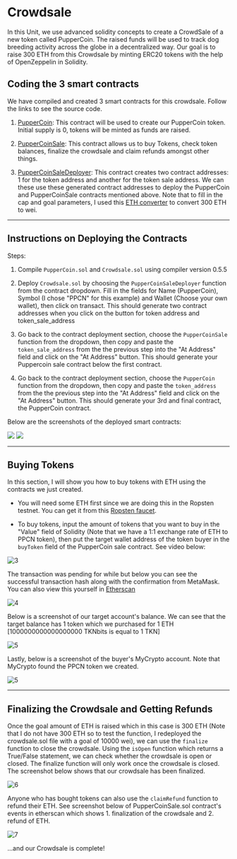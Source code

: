 # Crowdsale

In this Unit, we use advanced solidity concepts to create a CrowdSale of a new token called PupperCoin. The raised funds will be used to track dog breeding activity across the globe in a decentralized way. Our goal is to raise 300 ETH from this Crowdsale by minting ERC20 tokens with the help of OpenZeppelin in Solidity.

## Coding the 3 smart contracts

We have compiled and created 3 smart contracts for this crowdsale. Follow the links to see the source code.

1. [PupperCoin](PupperCoin.sol): This contract will be used to create our PupperCoin token. Initial supply is 0, tokens will be minted as funds are raised.

2. [PupperCoinSale](Crowdsale.sol): This contract allows us to buy Tokens, check token balances, finalize the crowdsale and claim refunds amongst other things.

3. [PupperCoinSaleDeployer](Crowdsale.sol): This contract creates two contract addresses: 1 for the token address and another for the token sale address. We can these use these generated contract addresses to deploy the PupperCoin and PupperCoinSale contracts mentioned above. Note that to fill in the cap and goal parameters, I used this [ETH converter](https://eth-converter.com/) to convert 300 ETH to wei. 

------------------------------

## Instructions on Deploying the Contracts

Steps:
1. Compile `PupperCoin.sol` and `Crowdsale.sol` using compiler version 0.5.5

2. Deploy `Crowdsale.sol` by choosing the `PupperCoinSaleDeployer` function from the contract dropdown. Fill in the fields for Name (PupperCoin), Symbol (I chose "PPCN" for this example) and Wallet (Choose your own wallet), then click on transact. This should generate two contract addresses when you click on the button for token address and token_sale_address

3. Go back to the contract deployment section, choose the `PupperCoinSale` function from the dropdown, then copy and paste the `token_sale_address` from the the previous step into the "At Address" field and click on the "At Address" button. This should generate your Puppercoin sale contract below the first contract. 

4. Go back to the contract deployment section, choose the `PupperCoin` function from the dropdown, then copy and paste the `token_address` from the the previous step into the "At Address" field and click on the "At Address" button. This should generate your 3rd and final contract, the PupperCoin contract.

Below are the screenshots of the deployed smart contracts:

<p float="left">
  <img src="Screenshots/contract_1and2.png"/>
  <img src="Screenshots/contract_3.png"/> 
 </p>

------------------------

## Buying Tokens

In this section, I will show you how to buy tokens with ETH using the contracts we just created. 

- You will need some ETH first since we are doing this in the Ropsten testnet. You can get it from this [Ropsten faucet](https://faucet.ropsten.be/).

- To buy tokens, input the amount of tokens that you want to buy in the "Value" field of Solidity (Note that we have a 1:1 exchange rate of ETH to PPCN token), then put the target wallet address of the token buyer in the `buyToken` field of the PupperCoin sale contract. See video below:

![3](Screenshots/BuyingToken_short.gif)

The transaction was pending for while but below you can see the successful transaction hash along with the confirmation from MetaMask. You can also view this yourself in [Etherscan](https://ropsten.etherscan.io/tx/0xc30a02358422004c86984bf5a072bd5c447af0ccf2b35cb283891218883ef865)

![4](Screenshots/etherscan_metamask.png)

Below is a screenshot of our target account's balance. We can see that the target balance has 1 token which we purchased for 1 ETH [1000000000000000000 TKNbits is equal to 1 TKN]

![5](Screenshots/token_balance_edit.png)

Lastly, below is a screenshot of the buyer's MyCrypto account. Note that MyCrypto found the PPCN token we created. 

![5](Screenshots/mycrypto.png)

-------------------------

## Finalizing the Crowdsale and Getting Refunds

Once the goal amount of ETH is raised which in this case is 300 ETH (Note that I do not have 300 ETH so to test the function, I redeployed the crowdsale.sol file with a goal of 10000 wei), we can use the `finalize` function to close the crowdsale. Using the `isOpen` function which returns a True/False statement, we can check whether the crowdsale is open or closed. The finalize function will only work once the crowdsale is closed. The screenshot below shows that our crowdsale has been finalized.

![6](Screenshots/Finalize.png)

Anyone who has bought tokens can also use the `claimRefund` function to refund their ETH. See screenshot below of PupperCoinSale.sol contract's events in etherscan which shows 1. finalization of the crowdsale and 2. refund of ETH.

![7](Screenshots/contract_events.png)


...and our Crowdsale is complete!